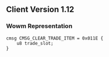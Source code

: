 ## Client Version 1.12

### Wowm Representation
```rust,ignore
cmsg CMSG_CLEAR_TRADE_ITEM = 0x011E {
    u8 trade_slot;    
}

```
